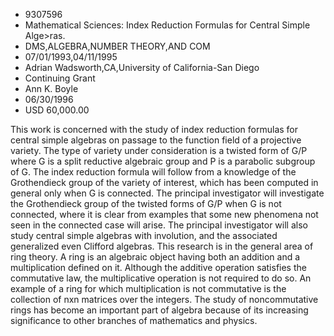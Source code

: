 
* 9307596
* Mathematical Sciences: Index Reduction Formulas for Central Simple Alge>ras.
* DMS,ALGEBRA,NUMBER THEORY,AND COM
* 07/01/1993,04/11/1995
* Adrian Wadsworth,CA,University of California-San Diego
* Continuing Grant
* Ann K. Boyle
* 06/30/1996
* USD 60,000.00

This work is concerned with the study of index reduction formulas for central
simple algebras on passage to the function field of a projective variety. The
type of variety under consideration is a twisted form of G/P where G is a split
reductive algebraic group and P is a parabolic subgroup of G. The index
reduction formula will follow from a knowledge of the Grothendieck group of the
variety of interest, which has been computed in general only when G is
connected. The principal investigator will investigate the Grothendieck group of
the twisted forms of G/P when G is not connected, where it is clear from
examples that some new phenomena not seen in the connected case will arise. The
principal investigator will also study central simple algebras with involution,
and the associated generalized even Clifford algebras. This research is in the
general area of ring theory. A ring is an algebraic object having both an
addition and a multiplication defined on it. Although the additive operation
satisfies the commutative law, the multiplicative operation is not required to
do so. An example of a ring for which multiplication is not commutative is the
collection of nxn matrices over the integers. The study of noncommutative rings
has become an important part of algebra because of its increasing significance
to other branches of mathematics and physics.
